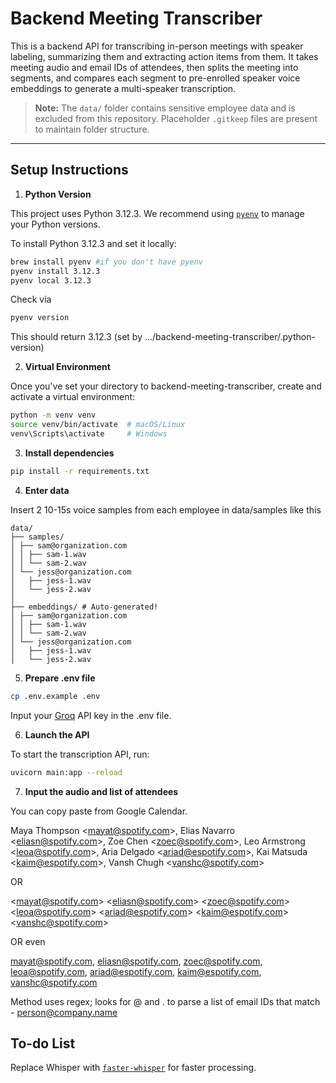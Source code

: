 # Backend Meeting Transcriber

This is a backend API for transcribing in-person meetings with speaker labeling, summarizing them and extracting action items from them. It takes meeting audio and email IDs of attendees, then splits the meeting into segments, and compares each segment to pre-enrolled speaker voice embeddings to generate a multi-speaker transcription.

> **Note:** The `data/` folder contains sensitive employee data and is excluded from this repository. Placeholder `.gitkeep` files are present to maintain folder structure.

---

## Setup Instructions

1. **Python Version**

This project uses Python 3.12.3. We recommend using [`pyenv`](https://github.com/pyenv/pyenv) to manage your Python versions.

To install Python 3.12.3 and set it locally:

```bash
brew install pyenv #if you don't have pyenv
pyenv install 3.12.3
pyenv local 3.12.3
```
Check via
```bash 
pyenv version 
```
This should return 3.12.3 (set by .../backend-meeting-transcriber/.python-version)

2. **Virtual Environment**

Once you've set your directory to backend-meeting-transcriber,
create and activate a virtual environment:

```bash
python -m venv venv
source venv/bin/activate  # macOS/Linux
venv\Scripts\activate     # Windows
```

3. **Install dependencies**

```bash
pip install -r requirements.txt
```
4. **Enter data**

Insert 2 10-15s voice samples from each employee in data/samples like this

```
data/
├── samples/
│ ├── sam@organization.com
│ │ ├── sam-1.wav
│ │ └── sam-2.wav
│ └── jess@organization.com
│   ├── jess-1.wav
│   └── jess-2.wav
│
├── embeddings/ # Auto-generated!
│ ├── sam@organization.com
│ │ ├── sam-1.wav
│ │ └── sam-2.wav
│ └── jess@organization.com
│   ├── jess-1.wav
│   └── jess-2.wav
```
5. **Prepare .env file**

```bash
cp .env.example .env
```
Input your [Groq](https://console.groq.com/keys) API key in the .env file.

6. **Launch the API**

To start the transcription API, run:

```bash
uvicorn main:app --reload
```

7. **Input the audio and list of attendees**

You can copy paste from Google Calendar.

Maya Thompson <<mayat@spotify.com>>, Elias Navarro <<eliasn@spotify.com>>, Zoe Chen <<zoec@spotify.com>>, Leo Armstrong <<leoa@spotify.com>>, Aria Delgado <<ariad@espotify.com>>, Kai Matsuda <<kaim@espotify.com>>, Vansh Chugh <<vanshc@spotify.com>>

OR

<<mayat@spotify.com>> <<eliasn@spotify.com>> <<zoec@spotify.com>> <<leoa@spotify.com>> <<ariad@espotify.com>> <<kaim@espotify.com>> <<vanshc@spotify.com>>

OR even 

mayat@spotify.com, eliasn@spotify.com, zoec@spotify.com, leoa@spotify.com, ariad@espotify.com, kaim@espotify.com, vanshc@spotify.com

Method uses regex; looks for @ and . to parse a list of email IDs that match - person@company.name

## To-do List

Replace Whisper with [`faster-whisper`](https://github.com/SYSTRAN/faster-whisper) for faster processing.